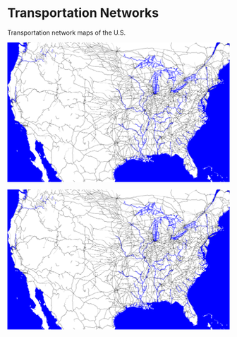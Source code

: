 # Transportation Networks
Transportation network maps of the U.S.

![road_network.png](rail_network.png)

![rail_network.png](rail_network.png)

